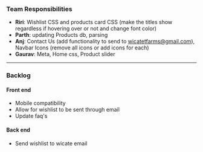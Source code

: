 ### Team Responsibilities

- **Riri**:  Wishlist CSS and products card CSS (make the titles show regardless if hovering over or not and change font color)
- **Parth**: updating Products db, parsing
- **Anj**:  Contact Us (add functionality to send to wicatetfarms@gmail.com), Navbar Icons (remove all icons or add icons for each)
- **Gaurav**: Meta, Home css, Product slider

--- 

### Backlog

#### Front end
- Mobile compatibility
- Allow for wishlist to be sent through email
- Update faq's
#### Back end
- Send wishlist to wicate email
